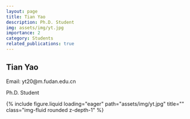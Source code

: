 ```yaml
---
layout: page
title: Tian Yao
description: Ph.D. Student
img: assets/img/yt.jpg
importance: 2
category: Students
related_publications: true
---
```




<div class="row">
    <div class="col-sm-8 mt-3 mt-md-0">
        <h2>Tian Yao</h2>
        <p>Email: yt20@m.fudan.edu.cn</p>
        <p>Ph.D. Student</p>
    </div>
    <div class="col-sm-4 mt-3 mt-md-0">
        {% include figure.liquid loading="eager" path="assets/img/yt.jpg" title="" class="img-fluid rounded z-depth-1" %}
    </div>
</div>
